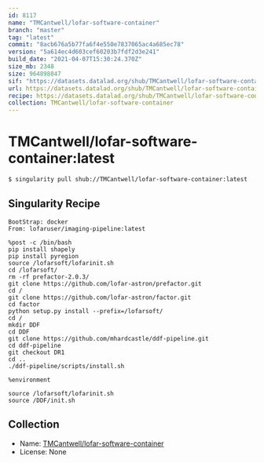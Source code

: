 ```yaml
---
id: 8117
name: "TMCantwell/lofar-software-container"
branch: "master"
tag: "latest"
commit: "8acb676a5b77fa6f4e550e7837065ac4a685ec78"
version: "5a614ec4d603cef60203b7fdf2d3e241"
build_date: "2021-04-07T15:30:24.370Z"
size_mb: 2348
size: 964898847
sif: "https://datasets.datalad.org/shub/TMCantwell/lofar-software-container/latest/2021-04-07-8acb676a-5a614ec4/5a614ec4d603cef60203b7fdf2d3e241.simg"
url: https://datasets.datalad.org/shub/TMCantwell/lofar-software-container/latest/2021-04-07-8acb676a-5a614ec4/
recipe: https://datasets.datalad.org/shub/TMCantwell/lofar-software-container/latest/2021-04-07-8acb676a-5a614ec4/Singularity
collection: TMCantwell/lofar-software-container
---
```


# TMCantwell/lofar-software-container:latest

```bash
$ singularity pull shub://TMCantwell/lofar-software-container:latest
```

## Singularity Recipe

```singularity
BootStrap: docker
From: lofaruser/imaging-pipeline:latest

%post -c /bin/bash
pip install shapely
pip install pyregion
source /lofarsoft/lofarinit.sh
cd /lofarsoft/
rm -rf prefactor-2.0.3/
git clone https://github.com/lofar-astron/prefactor.git
cd /
git clone https://github.com/lofar-astron/factor.git
cd factor
python setup.py install --prefix=/lofarsoft/
cd /
mkdir DDF
cd DDF
git clone https://github.com/mhardcastle/ddf-pipeline.git
cd ddf-pipeline
git checkout DR1
cd ..
./ddf-pipeline/scripts/install.sh

%environment

source /lofarsoft/lofarinit.sh
source /DDF/init.sh
```

## Collection

 - Name: [TMCantwell/lofar-software-container](https://github.com/TMCantwell/lofar-software-container)
 - License: None

